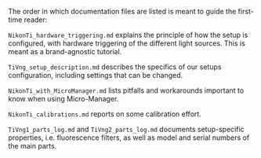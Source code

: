 
The order in which documentation files are listed is meant to guide the first-time reader:

`NikonTi_hardware_triggering.md` explains the principle of how the setup is configured, with hardware triggering of the different light sources. This is meant as a brand-agnostic tutorial.

`TiVng_setup_description.md` describes the specifics of our setups configuration, including settings that can be changed.

`NikonTi_with_MicroManager.md` lists pitfalls and workarounds important to know when using Micro-Manager.

`NikonTi_calibrations.md` reports on some calibration effort.

`TiVng1_parts_log.md` and `TiVng2_parts_log.md` documents setup-specific properties, i.e. fluorescence filters, as well as model and serial numbers of the main parts.
